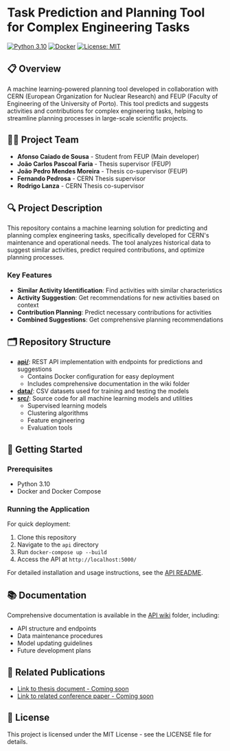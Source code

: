 # Task Prediction and Planning Tool for Complex Engineering Tasks

[![Python 3.10](https://img.shields.io/badge/python-3.10-blue.svg)](https://www.python.org/downloads/release/python-3100/)
[![Docker](https://img.shields.io/badge/docker-supported-brightgreen.svg)](https://www.docker.com/)
[![License: MIT](https://img.shields.io/badge/License-MIT-yellow.svg)](https://opensource.org/licenses/MIT)

## 📋 Overview

A machine learning-powered planning tool developed in collaboration with CERN (European Organization for Nuclear Research) and FEUP (Faculty of Engineering of the University of Porto). This tool predicts and suggests activities and contributions for complex engineering tasks, helping to streamline planning processes in large-scale scientific projects.

## 🧑‍💻 Project Team

- **Afonso Caiado de Sousa** - Student from FEUP (Main developer)
- **João Carlos Pascoal Faria** - Thesis supervisor (FEUP)
- **João Pedro Mendes Moreira** - Thesis co-supervisor (FEUP)
- **Fernando Pedrosa** - CERN Thesis supervisor
- **Rodrigo Lanza** - CERN Thesis co-supervisor

## 🔍 Project Description

This repository contains a machine learning solution for predicting and planning complex engineering tasks, specifically developed for CERN's maintenance and operational needs. The tool analyzes historical data to suggest similar activities, predict required contributions, and optimize planning processes.

### Key Features

- **Similar Activity Identification**: Find activities with similar characteristics
- **Activity Suggestion**: Get recommendations for new activities based on context
- **Contribution Planning**: Predict necessary contributions for activities
- **Combined Suggestions**: Get comprehensive planning recommendations

## 🗂️ Repository Structure

- **[api/](api/)**: REST API implementation with endpoints for predictions and suggestions
  - Contains Docker configuration for easy deployment
  - Includes comprehensive documentation in the wiki folder
- **[data/](data/)**: CSV datasets used for training and testing the models
- **[src/](src/)**: Source code for all machine learning models and utilities
  - Supervised learning models
  - Clustering algorithms
  - Feature engineering
  - Evaluation tools

## 🚀 Getting Started

### Prerequisites

- Python 3.10
- Docker and Docker Compose

### Running the Application

For quick deployment:

1. Clone this repository
2. Navigate to the `api` directory
3. Run `docker-compose up --build`
4. Access the API at `http://localhost:5000/`

For detailed installation and usage instructions, see the [API README](api/README.md).

## 📚 Documentation

Comprehensive documentation is available in the [API wiki](api/wiki/) folder, including:

- API structure and endpoints
- Data maintenance procedures
- Model updating guidelines
- Future development plans

## 🔗 Related Publications

- [Link to thesis document - Coming soon](#)
- [Link to related conference paper - Coming soon](#)

## 📄 License

This project is licensed under the MIT License - see the LICENSE file for details.